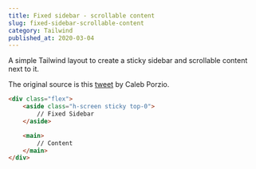 ```yaml
---
title: Fixed sidebar - scrollable content
slug: fixed-sidebar-scrollable-content
category: Tailwind
published_at: 2020-03-04
---
```


A simple Tailwind layout to create a sticky sidebar and scrollable content next to it.

The original source is this [tweet](https://twitter.com/calebporzio/status/1151876736931549185) by Caleb Porzio.

```html
<div class="flex">
    <aside class="h-screen sticky top-0">
        // Fixed Sidebar
    </aside>

    <main>
        // Content
    </main>
</div>
```
